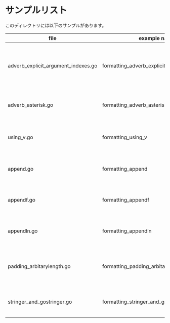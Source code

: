 # サンプルリスト

このディレクトリには以下のサンプルがあります。

|file|example name|note|
|----|------------|----|
|adverb\_explicit\_argument\_indexes.go|formatting\_adverb\_explicit\_argument\_indexes|フォーマッティングの Explicit argument indexes についてのサンプルです。|
|adverb\_asterisk.go|formatting\_adverb\_asterisk|フォーマッティングの %*s についてのサンプルです|
|using\_v.go|formatting\_using\_v|フォーマットするときの v の使い方についてのサンプルです|
|append.go|formatting\_append|Go 1.19 から追加された fmt.Append() のサンプルです|
|appendf.go|formatting\_appendf|Go 1.19 から追加された fmt.Appendf() のサンプルです|
|appendln.go|formatting\_appendln|Go 1.19 から追加された fmt.Appendln() のサンプルです|
|padding\_arbitarylength.go|formatting\_padding\_arbitarylength|文字列をパディングする際の桁数を外から指定するサンプルです|
|stringer\_and\_gostringer.go|formatting\_stringer\_and\_gostringer|fmt.Stringerとfmt.GoStringerについてのサンプルです|
